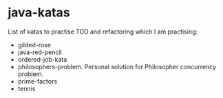 # java-katas
List of katas to practise TDD and refactoring which I am practising:

- gilded-rose
- java-red-pencil
- ordered-job-kata
- philosophers-problem. Personal solution for Philosopher concurrency problem.
- prime-factors
- tennis


